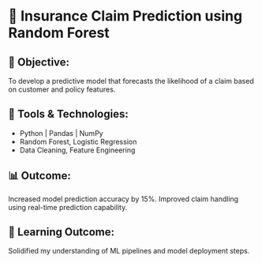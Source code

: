 # 💼 Insurance Claim Prediction using Random Forest

## 📌 Objective:
To develop a predictive model that forecasts the likelihood of a claim based on customer and policy features.

## 🔧 Tools & Technologies:
- Python | Pandas | NumPy
- Random Forest, Logistic Regression
- Data Cleaning, Feature Engineering

## 📊 Outcome:
Increased model prediction accuracy by 15%. Improved claim handling using real-time prediction capability.

## 🧠 Learning Outcome:
Solidified my understanding of ML pipelines and model deployment steps.

